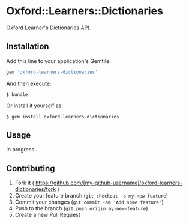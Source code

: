 Oxford::Learners::Dictionaries
==============================

Oxford Learner's Dictionaries API.

## Installation

Add this line to your application's Gemfile:

```ruby
gem 'oxford-learners-dictionaries'
```

And then execute:

    $ bundle

Or install it yourself as:

    $ gem install oxford-learners-dictionaries

## Usage

In progress...

## Contributing

1. Fork it ( https://github.com/[my-github-username]/oxford-learners-dictionaries/fork )
2. Create your feature branch (`git checkout -b my-new-feature`)
3. Commit your changes (`git commit -am 'Add some feature'`)
4. Push to the branch (`git push origin my-new-feature`)
5. Create a new Pull Request
